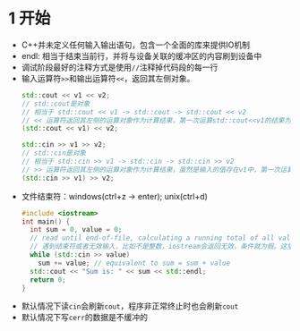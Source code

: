 # 1 开始

- C++并未定义任何输入输出语句，包含一个全面的库来提供IO机制
- endl: 相当于结束当前行，并将与设备关联的缓冲区的内容刷到设备中
- 调试阶段最好的注释方式是使用`//`注释掉代码段的每一行
- 输入运算符`>>`和输出运算符`<<`，返回其左侧对象。
  ```c++
  std::cout << v1 << v2;
  // std::cout是对象
  // 相当于 std::cout << v1 -> std::cout -> std::cout << v2
  // << 运算符返回其左侧的运算对象作为计算结果，第一次运算std::cout<<v1的结果为std::cout，然后作为第二次运算的左侧运算对象，结果放在std::cout中
  (std::cout << v1) << v2;

  std::cin >> v1 >> v2;
  // std::cin是对象
  // 相当于 std::cin >> v1 -> std::cin -> std::cin >> v2
  // >> 运算符返回其左侧的运算对象作为计算结果，虽然是输入的值存在v1中，第一次运算std::cin>>v1数值存入v1，但是返回std::cin对象，然后该对象作为第二次运算的左侧对象，然后输入值存入v1，再返回std::cin对象
  (std::cin >> v1) >> v2;
  ```
- 文件结束符：windows(ctrl+z -> enter); unix(ctrl+d)
  ```C++
  #include <iostream> 
  int main() {
    int sum = 0, value = 0;
    // read until end-of-file, calculating a running total of all values read
    // 遇到结束符或者无效输入，比如不是整数，iostream会返回无效，条件就为假。这里结束符为在unix中（ctrl+d），windows中（ctrl+z -> enter）
    while (std::cin >> value) 
      sum += value; // equivalent to sum = sum + value
    std::cout << "Sum is: " << sum << std::endl;
    return 0;
  }
  ```
- 默认情况下读`cin`会刷新`cout`，程序非正常终止时也会刷新`cout`
- 默认情况下写`cerr`的数据是不缓冲的
  
